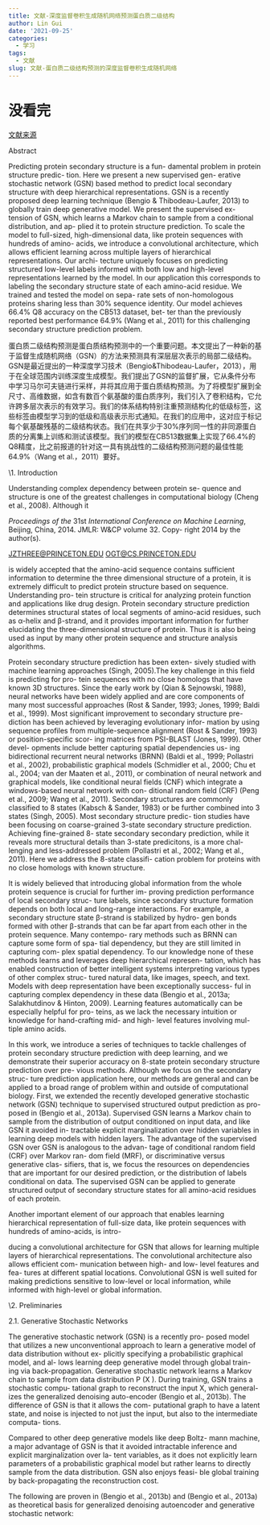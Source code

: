 ```yaml
---
title: 文献-深度监督卷积生成随机网络预测蛋白质二级结构
author: Lin Gui
date: '2021-09-25'
categories:
  - 学习
tags:
  - 文献
slug: 文献-蛋白质二级结构预测的深度监督卷积生成随机网络
---
```

# 没看完
[文献来源](https://arxiv.org/pdf/1403.1347v1.pdf)

Abstract

Predicting protein secondary structure is a fun- damental problem in protein structure predic- tion. Here we present a new supervised gen- erative stochastic network (GSN) based method to predict local secondary structure with deep hierarchical representations. GSN is a recently proposed deep learning technique (Bengio & Thibodeau-Laufer, 2013) to globally train deep generative model. We present the supervised ex- tension of GSN, which learns a Markov chain to sample from a conditional distribution, and ap- plied it to protein structure prediction. To scale the model to full-sized, high-dimensional data, like protein sequences with hundreds of amino- acids, we introduce a convolutional architecture, which allows efficient learning across multiple layers of hierarchical representations. Our archi- tecture uniquely focuses on predicting structured low-level labels informed with both low and high-level representations learned by the model. In our application this corresponds to labeling the secondary structure state of each amino-acid residue. We trained and tested the model on sepa- rate sets of non-homologous proteins sharing less than 30% sequence identity. Our model achieves 66.4% Q8 accuracy on the CB513 dataset, bet- ter than the previously reported best performance 64.9% (Wang et al., 2011) for this challenging secondary structure prediction problem.

蛋白质二级结构预测是蛋白质结构预测中的一个重要问题。本文提出了一种新的基于监督生成随机网络（GSN）的方法来预测具有深层层次表示的局部二级结构。GSN是最近提出的一种深度学习技术（Bengio&Thibodeau-Laufer，2013），用于在全球范围内训练深度生成模型。我们提出了GSN的监督扩展，它从条件分布中学习马尔可夫链进行采样，并将其应用于蛋白质结构预测。为了将模型扩展到全尺寸、高维数据，如含有数百个氨基酸的蛋白质序列，我们引入了卷积结构，它允许跨多层次表示的有效学习。我们的体系结构特别注重预测结构化的低级标签，这些标签由模型学习到的低级和高级表示形式通知。在我们的应用中，这对应于标记每个氨基酸残基的二级结构状态。我们在共享少于30%序列同一性的非同源蛋白质的分离集上训练和测试该模型。我们的模型在CB513数据集上实现了66.4%的Q8精度，比之前报道的针对这一具有挑战性的二级结构预测问题的最佳性能64.9%（Wang et al.，2011）要好。

\1. Introduction

Understanding complex dependency between protein se- quence and structure is one of the greatest challenges in computational biology (Cheng et al., 2008). Although it

*Proceedings of the* 31st *International Conference on Machine Learning*, Beijing, China, 2014. JMLR: W&CP volume 32. Copy- right 2014 by the author(s).

JZTHREE@PRINCETON.EDU OGT@CS.PRINCETON.EDU

is widely accepted that the amino-acid sequence contains sufficient information to determine the three dimensional structure of a protein, it is extremely difficult to predict protein structure based on sequence. Understanding pro- tein structure is critical for analyzing protein function and applications like drug design. Protein secondary structure prediction determines structural states of local segments of amino-acid residues, such as α-helix and β-strand, and it provides important information for further elucidating the three-dimensional structure of protein. Thus it is also being used as input by many other protein sequence and structure analysis algorithms.

Protein secondary structure prediction has been exten- sively studied with machine learning approaches (Singh, 2005).The key challenge in this field is predicting for pro- tein sequences with no close homologs that have known 3D structures. Since the early work by (Qian & Sejnowski, 1988), neural networks have been widely applied and are core components of many most successful approaches (Rost & Sander, 1993; Jones, 1999; Baldi et al., 1999). Most significant improvement to secondary structure pre- diction has been achieved by leveraging evolutionary infor- mation by using sequence profiles from multiple-sequence alignment (Rost & Sander, 1993) or position-specific scor- ing matrices from PSI-BLAST (Jones, 1999). Other devel- opments include better capturing spatial dependencies us- ing bidirectional recurrent neural networks (BRNN) (Baldi et al., 1999; Pollastri et al., 2002), probabilistic graphical models (Schmidler et al., 2000; Chu et al., 2004; van der Maaten et al., 2011), or combination of neural network and graphical models, like conditional neural fields (CNF) which integrate a windows-based neural network with con- ditional random field (CRF) (Peng et al., 2009; Wang et al., 2011). Secondary structures are commonly classified to 8 states (Kabsch & Sander, 1983) or be further combined into 3 states (Singh, 2005). Most secondary structure predic- tion studies have been focusing on coarse-grained 3-state secondary structure prediction. Achieving fine-grained 8- state secondary secondary prediction, while it reveals more structural details than 3-state predicitons, is a more chal-lenging and less-addressed problem (Pollastri et al., 2002; Wang et al., 2011). Here we address the 8-state classifi- cation problem for proteins with no close homologs with known structure.

It is widely believed that introducing global information from the whole protein sequence is crucial for further im- proving prediction performance of local secondary struc- ture labels, since secondary structure formation depends on both local and long-range interactions. For example, a secondary structure state β-strand is stabilized by hydro- gen bonds formed with other β-strands that can be far apart from each other in the protein sequence. Many contempo- rary methods such as BRNN can capture some form of spa- tial dependency, but they are still limited in capturing com- plex spatial dependency. To our knowledge none of these methods learns and leverages deep hierarchical represen- tation, which has enabled construction of better intelligent systems interpreting various types of other complex struc- tured natural data, like images, speech, and text. Models with deep representation have been exceptionally success- ful in capturing complex dependency in these data (Bengio et al., 2013a; Salakhutdinov & Hinton, 2009). Learning features automatically can be especially helpful for pro- teins, as we lack the necessary intuition or knowledge for hand-crafting mid- and high- level features involving mul- tiple amino acids.

In this work, we introduce a series of techniques to tackle challenges of protein secondary structure prediction with deep learning, and we demonstrate their superior accuracy on 8-state protein secondary structure prediction over pre- vious methods. Although we focus on the secondary struc- ture prediction application here, our methods are general and can be applied to a broad range of problem within and outside of computational biology. First, we extended the recently developed generative stochastic network (GSN) technique to supervised structured output prediction as pro- posed in (Bengio et al., 2013a). Supervised GSN learns a Markov chain to sample from the distribution of output conditioned on input data, and like GSN it avoided in- tractable explicit marginalization over hidden variables in learning deep models with hidden layers. The advantage of the supervised GSN over GSN is analogous to the advan- tage of conditional random field (CRF) over Markov ran- dom field (MRF), or discriminative versus generative clas- sifiers, that is, we focus the resources on dependencies that are important for our desired prediction, or the distribution of labels conditional on data. The supervised GSN can be applied to generate structured output of secondary structure states for all amino-acid residues of each protein.

Another important element of our approach that enables learning hierarchical representation of full-size data, like protein sequences with hundreds of amino-acids, is intro-

ducing a convolutional architecture for GSN that allows for learning multiple layers of hierarchical representations. The convolutional architecture also allows efficient com- munication between high- and low- level features and fea- tures at different spatial locations. Convolutional GSN is well suited for making predictions sensitive to low-level or local information, while informed with high-level or global information.

\2. Preliminaries

2.1. Generative Stochastic Networks

The generative stochastic network (GSN) is a recently pro- posed model that utilizes a new unconventional approach to learn a generative model of data distribution without ex- plicitly specifying a probabilistic graphical model, and al- lows learning deep generative model through global train- ing via back-propagation. Generative stochastic network learns a Markov chain to sample from data distribution P (X ). During training, GSN trains a stochastic compu- tational graph to reconstruct the input X, which general- izes the generalized denoising auto-encoder (Bengio et al., 2013b). The difference of GSN is that it allows the com- putational graph to have a latent state, and noise is injected to not just the input, but also to the intermediate computa- tions.

Compared to other deep generative models like deep Boltz- mann machine, a major advantage of GSN is that it avoided intractable inference and explicit marginalization over la- tent variables, as it does not explicitly learn parameters of a probabilistic graphical model but rather learns to directly sample from the data distribution. GSN also enjoys feasi- ble global training by back-propagating the reconstruction cost.

The following are proven in (Bengio et al., 2013b) and (Bengio et al., 2013a) as theoretical basis for generalized denoising autoencoder and generative stochastic network:

